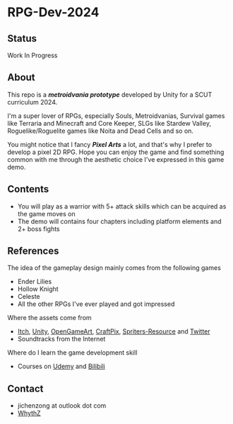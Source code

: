 # RPG-Dev-2024
## Status
Work In Progress
## About
This repo is a ***metroidvania prototype*** developed by Unity for a SCUT curriculum 2024.

I'm a super lover of RPGs, especially Souls, Metroidvanias, Survival games like Terraria and Minecraft and Core Keeper, SLGs like Stardew Valley, Roguelike/Roguelite games like Noita and Dead Cells and so on.

You might notice that I fancy ***Pixel Arts*** a lot, and that's why I prefer to develop a pixel 2D RPG. Hope you can enjoy the game and find something common with me through the aesthetic choice I've expressed in this game demo. 
## Contents
- You will play as a warrior with 5+ attack skills which can be acquired as the game moves on
- The demo will contains four chapters including platform elements and 2+ boss fights
## References
The idea of the gameplay design mainly comes from the following games
- Ender Lilies
- Hollow Knight
- Celeste
- All the other RPGs I've ever played and got impressed

Where the assets come from
- [Itch](https://itch.io/), [Unity](https://assetstore.unity.com/zh-CN), [OpenGameArt](https://opengameart.org/), [CraftPix](https://craftpix.net/), [Spriters-Resource](https://www.spriters-resource.com/) and [Twitter](https://x.com)
- Soundtracks from the Internet

Where do I learn the game development skill
- Courses on [Udemy](https://www.udemy.com/course/2d-rpg-alexdev/) and [Bilibili](https://www.bilibili.com/)
## Contact
- jichenzong at outlook dot com
- [WhythZ](https://space.bilibili.com/25804487?spm_id_from=333.1007.0.0)
